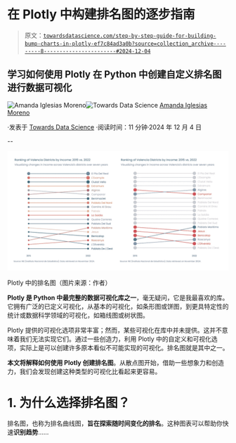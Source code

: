 # 在 Plotly 中构建排名图的逐步指南

> 原文：[`towardsdatascience.com/step-by-step-guide-for-building-bump-charts-in-plotly-ef7c84ad3a0b?source=collection_archive---------8-----------------------#2024-12-04`](https://towardsdatascience.com/step-by-step-guide-for-building-bump-charts-in-plotly-ef7c84ad3a0b?source=collection_archive---------8-----------------------#2024-12-04)

## 学习如何使用 Plotly 在 Python 中创建自定义排名图进行数据可视化

[](https://amandaiglesiasmoreno.medium.com/?source=post_page---byline--ef7c84ad3a0b--------------------------------)![Amanda Iglesias Moreno](https://amandaiglesiasmoreno.medium.com/?source=post_page---byline--ef7c84ad3a0b--------------------------------)[](https://towardsdatascience.com/?source=post_page---byline--ef7c84ad3a0b--------------------------------)![Towards Data Science](https://towardsdatascience.com/?source=post_page---byline--ef7c84ad3a0b--------------------------------) [Amanda Iglesias Moreno](https://amandaiglesiasmoreno.medium.com/?source=post_page---byline--ef7c84ad3a0b--------------------------------)

·发表于 [Towards Data Science](https://towardsdatascience.com/?source=post_page---byline--ef7c84ad3a0b--------------------------------) ·阅读时间：11 分钟·2024 年 12 月 4 日

--

![](img/2c17589d3ad44c33aaee70fb4de9ef64.png)

Plotly 中的排名图（图片来源：作者）

**Plotly 是 Python 中最完整的数据可视化库之一**，毫无疑问，它是我最喜欢的库。它拥有广泛的已定义可视化，从基本的可视化，如条形图或饼图，到更具特定性的统计或数据科学领域的可视化，如箱线图或树状图。

Plotly 提供的可视化选项非常丰富；然而，某些可视化在库中并未提供。这并不意味着我们无法实现它们。通过一些创造力，利用 Plotly 中的自定义和可视化选项，实际上是可以创建许多原本看似不可能实现的可视化。排名图就是其中之一。

**本文将解释如何使用 Plotly 创建排名图**。从散点图开始，借助一些想象力和创造力，我们会发现创建这种类型的可视化比看起来更容易。

# 1\. 为什么选择排名图？

排名图，也称为排名曲线图，**旨在探索随时间变化的排名**。这种图表可以帮助你快速**识别趋势**……
